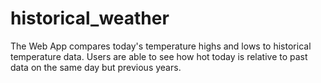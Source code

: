 # historical_weather

The Web App compares today's temperature highs and lows to historical temperature data.
Users are able to see how hot today is relative to past data on the same day but previous years.
